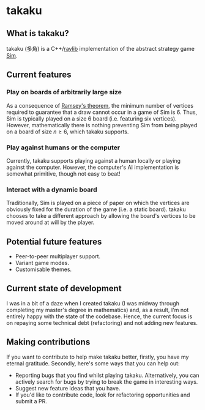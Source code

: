 # takaku

## What is takaku?

takaku (多角) is a C++/[raylib](https://www.raylib.com) implementation of the abstract strategy game [Sim](https://en.wikipedia.org/wiki/Sim_(game)).

## Current features
### Play on boards of arbitrarily large size
As a consequence of [Ramsey's theorem](https://en.wikipedia.org/wiki/Ramsey%27s_theorem), the minimum number of vertices required to guarantee that a draw cannot occur in a game of Sim is 6. Thus, Sim is typically played on a size 6 board (i.e. featuring six vertices). However, mathematically there is nothing preventing Sim from being played on a board of size $n \geq 6$, which takaku supports.

### Play against humans or the computer
Currently, takaku supports playing against a human locally or playing against the computer. However, the computer's AI implementation is somewhat primitive, though not easy to beat!

### Interact with a dynamic board

Traditionally, Sim is played on a piece of paper on which the vertices are obviously fixed for the duration of the game (i.e. a static board). takaku chooses to take a different approach by allowing the board's vertices to be moved around at will by the player. 

## Potential future features

- Peer-to-peer multiplayer support.
- Variant game modes.
- Customisable themes.

## Current state of development

I was in a bit of a daze when I created takaku (I was midway through completing my master's degree in mathematics) and, as a result, I'm not entirely happy with the state of the codebase. Hence, the current focus is on repaying some technical debt (refactoring) and not adding new features.

## Making contributions
If you want to contribute to help make takaku better, firstly, you have my eternal gratitude. Secondly, here's some ways that you can help out:
- Reporting bugs that you find whilst playing takaku. Alternatively, you can actively search for bugs by trying to break the game in interesting ways.
- Suggest new feature ideas that you have.
- If you'd like to contribute code, look for refactoring opportunities and submit a PR.

